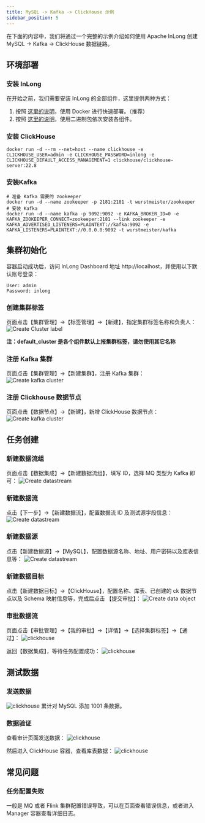 ```yaml
---
title: MySQL -> Kafka -> ClickHouse 示例
sidebar_position: 5
---
```


在下面的内容中，我们将通过一个完整的示例介绍如何使用 Apache InLong 创建 MySQL -> Kafka -> ClickHouse 数据链路。

## 环境部署
### 安装 InLong
在开始之前，我们需要安装 InLong 的全部组件，这里提供两种方式：
1. 按照 [这里的说明](deployment/docker.md)，使用 Docker 进行快速部署。（推荐）
2. 按照 [这里的说明](deployment/bare_metal.md)，使用二进制包依次安装各组件。

### 安装 ClickHouse
```shell
docker run -d --rm --net=host --name clickhouse -e CLICKHOUSE_USER=admin -e CLICKHOUSE_PASSWORD=inlong -e CLICKHOUSE_DEFAULT_ACCESS_MANAGEMENT=1 clickhouse/clickhouse-server:22.8
```

### 安装Kafka
```shell
# 准备 Kafka 需要的 zookeeper
docker run -d --name zookeeper -p 2181:2181 -t wurstmeister/zookeeper
# 安装 Kafka 
docker run -d --name kafka -p 9092:9092 -e KAFKA_BROKER_ID=0 -e KAFKA_ZOOKEEPER_CONNECT=zookeeper:2181 --link zookeeper -e KAFKA_ADVERTISED_LISTENERS=PLAINTEXT://kafka:9092 -e KAFKA_LISTENERS=PLAINTEXT://0.0.0.0:9092 -t wurstmeister/kafka
```

## 集群初始化
容器启动成功后，访问 InLong Dashboard 地址 http://localhost，并使用以下默认账号登录：
```
User: admin
Password: inlong
```

### 创建集群标签
页面点击【集群管理】->【标签管理】->【新建】，指定集群标签名称和负责人：
![Create Cluster label](img/clickhouse/create_cluster_label.png)

**注：default_cluster 是各个组件默认上报集群标签，请勿使用其它名称**

### 注册 Kafka 集群
页面点击【集群管理】->【新建集群】，注册 Kafka 集群：
![Create kafka cluster](img/clickhouse/kafka_cluster.png)

### 注册 Clickhouse 数据节点
页面点击【数据节点】→【新建】，新增 ClickHouse 数据节点：
![Create kafka cluster](img/clickhouse/datanode.png)

## 任务创建
### 新建数据流组
页面点击【数据集成】→【新建数据流组】，填写 ID，选择 MQ 类型为 Kafka 即可：
![Create datastream](img/clickhouse/create_ingestion.png)

### 新建数据流
点击【下一步】→【新建数据流】，配置数据流 ID 及测试源字段信息：
![Create datastream](img/clickhouse/data_stream_config.png)

### 新建数据源
点击【新建数据源】→【MySQL】，配置数据源名称、地址、用户密码以及库表信息等：
![Create datastream](img/clickhouse/create_data_source.png)

### 新建数据目标
点击【新建数据目标】→【ClickHouse】，配置名称、库表、已创建的 ck 数据节点以及 Schema 映射信息等，完成后点击 【提交审批】：
![Create data object](img/clickhouse/create_sink.png)

### 审批数据流
页面点击【审批管理】->【我的审批】->【详情】->【选择集群标签】->【通过】：
![clickhouse](img/clickhouse/approval.png)

返回【数据集成】，等待任务配置成功：
![clickhouse](img/clickhouse/result.png)

## 测试数据
### 发送数据
![clickhouse](img/clickhouse/send_data.png)
累计对 MySQL 添加 1001 条数据。

### 数据验证
查看审计页面发送数据：
![clickhouse](img/clickhouse/data_page.png)

然后进入 ClickHouse 容器，查看库表数据：
![clickhouse](img/clickhouse/data_table.png)

## 常见问题
### 任务配置失败
一般是 MQ 或者 Flink 集群配置错误导致，可以在页面查看错误信息，或者进入 Manager 容器查看详细日志。